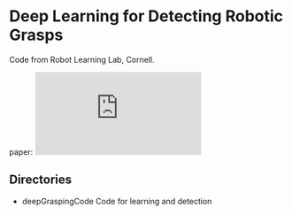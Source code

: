 # Deep Learning for Detecting Robotic Grasps

Code from Robot Learning Lab, Cornell.

paper: ![Deep Learning for Detecting Robotic Grasps](http://pr.cs.cornell.edu/papers/lenz_ijrr2014_deepgrasping.pdf)


## Directories
* deepGraspingCode
Code for learning and detection
